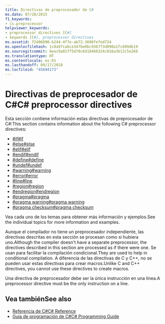 ```yaml
---
title: Directivas de preprocesador de C#
ms.date: 07/20/2015
f1_keywords:
- cs.preprocessor
helpviewer_keywords:
- preprocessor directives [C#]
- keywords [C#], preprocessor directives
ms.assetid: f2406090-b244-4f7e-ab72-3698fefed724
ms.openlocfilehash: 1c0a97cabce347be0bc9367f3d090a1fc699db19
ms.sourcegitcommit: 6eac9a01ff5d70c6d18460324c016a3612c5e268
ms.translationtype: HT
ms.contentlocale: es-ES
ms.lasthandoff: 09/17/2018
ms.locfileid: "45694173"
---
```

# <a name="c-preprocessor-directives"></a><span data-ttu-id="4efc9-102">Directivas de preprocesador de C#</span><span class="sxs-lookup"><span data-stu-id="4efc9-102">C# preprocessor directives</span></span>
<span data-ttu-id="4efc9-103">Esta sección contiene información estas directivas de preprocesador de C#:</span><span class="sxs-lookup"><span data-stu-id="4efc9-103">This section contains information about the following C# preprocessor directives:</span></span>

- [<span data-ttu-id="4efc9-104">#if</span><span class="sxs-lookup"><span data-stu-id="4efc9-104">#if</span></span>](../../../csharp/language-reference/preprocessor-directives/preprocessor-if.md)
- [<span data-ttu-id="4efc9-105">#else</span><span class="sxs-lookup"><span data-stu-id="4efc9-105">#else</span></span>](../../../csharp/language-reference/preprocessor-directives/preprocessor-else.md)
- [<span data-ttu-id="4efc9-106">#elif</span><span class="sxs-lookup"><span data-stu-id="4efc9-106">#elif</span></span>](../../../csharp/language-reference/preprocessor-directives/preprocessor-elif.md)
- [<span data-ttu-id="4efc9-107">#endif</span><span class="sxs-lookup"><span data-stu-id="4efc9-107">#endif</span></span>](../../../csharp/language-reference/preprocessor-directives/preprocessor-endif.md)
- [<span data-ttu-id="4efc9-108">#define</span><span class="sxs-lookup"><span data-stu-id="4efc9-108">#define</span></span>](../../../csharp/language-reference/preprocessor-directives/preprocessor-define.md)
- [<span data-ttu-id="4efc9-109">#undef</span><span class="sxs-lookup"><span data-stu-id="4efc9-109">#undef</span></span>](../../../csharp/language-reference/preprocessor-directives/preprocessor-undef.md)
- [<span data-ttu-id="4efc9-110">#warning</span><span class="sxs-lookup"><span data-stu-id="4efc9-110">#warning</span></span>](../../../csharp/language-reference/preprocessor-directives/preprocessor-warning.md)
- [<span data-ttu-id="4efc9-111">#error</span><span class="sxs-lookup"><span data-stu-id="4efc9-111">#error</span></span>](../../../csharp/language-reference/preprocessor-directives/preprocessor-error.md)
- [<span data-ttu-id="4efc9-112">#line</span><span class="sxs-lookup"><span data-stu-id="4efc9-112">#line</span></span>](../../../csharp/language-reference/preprocessor-directives/preprocessor-line.md)
- [<span data-ttu-id="4efc9-113">#region</span><span class="sxs-lookup"><span data-stu-id="4efc9-113">#region</span></span>](../../../csharp/language-reference/preprocessor-directives/preprocessor-region.md)
- [<span data-ttu-id="4efc9-114">#endregion</span><span class="sxs-lookup"><span data-stu-id="4efc9-114">#endregion</span></span>](../../../csharp/language-reference/preprocessor-directives/preprocessor-endregion.md)
- [<span data-ttu-id="4efc9-115">#pragma</span><span class="sxs-lookup"><span data-stu-id="4efc9-115">#pragma</span></span>](../../../csharp/language-reference/preprocessor-directives/preprocessor-pragma.md)
- [<span data-ttu-id="4efc9-116">#pragma warning</span><span class="sxs-lookup"><span data-stu-id="4efc9-116">#pragma warning</span></span>](../../../csharp/language-reference/preprocessor-directives/preprocessor-pragma-warning.md)
- [<span data-ttu-id="4efc9-117">#pragma checksum</span><span class="sxs-lookup"><span data-stu-id="4efc9-117">#pragma checksum</span></span>](../../../csharp/language-reference/preprocessor-directives/preprocessor-pragma-checksum.md)

<span data-ttu-id="4efc9-118">Vea cada uno de los temas para obtener más información y ejemplos.</span><span class="sxs-lookup"><span data-stu-id="4efc9-118">See the individual topics for more information and examples.</span></span>

<span data-ttu-id="4efc9-119">Aunque el compilador no tiene un preprocesador independiente, las directivas descritas en esta sección se procesan como si hubiera uno.</span><span class="sxs-lookup"><span data-stu-id="4efc9-119">Although the compiler doesn't have a separate preprocessor, the directives described in this section are processed as if there were one.</span></span> <span data-ttu-id="4efc9-120">Se usan para facilitar la compilación condicional.</span><span class="sxs-lookup"><span data-stu-id="4efc9-120">They are used to help in conditional compilation.</span></span> <span data-ttu-id="4efc9-121">A diferencia de las directivas de C y C++, no se pueden usar estas directivas para crear macros.</span><span class="sxs-lookup"><span data-stu-id="4efc9-121">Unlike C and C++ directives, you cannot use these directives to create macros.</span></span>

<span data-ttu-id="4efc9-122">Una directiva de preprocesador debe ser la única instrucción en una línea.</span><span class="sxs-lookup"><span data-stu-id="4efc9-122">A preprocessor directive must be the only instruction on a line.</span></span>

## <a name="see-also"></a><span data-ttu-id="4efc9-123">Vea también</span><span class="sxs-lookup"><span data-stu-id="4efc9-123">See also</span></span>

- [<span data-ttu-id="4efc9-124">Referencia de C#</span><span class="sxs-lookup"><span data-stu-id="4efc9-124">C# Reference</span></span>](../../../csharp/language-reference/index.md)  
- [<span data-ttu-id="4efc9-125">Guía de programación de C#</span><span class="sxs-lookup"><span data-stu-id="4efc9-125">C# Programming Guide</span></span>](../../../csharp/programming-guide/index.md)
